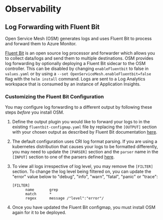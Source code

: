 # Observability

## Log Forwarding with Fluent Bit
Open Service Mesh (OSM) generates logs and uses Fluent Bit to process and forward them to Azure Monitor. 

[Fluent Bit](https://fluentbit.io/) is an open source log processor and forwarder which allows you to collect data/logs and send them to multiple destinations. OSM provides log forwarding by optionally deploying a Fluent Bit sidecar to the OSM controller. This can be disabled by changing `enableFluentbit` to false in `values.yaml` or by using a `--set OpenServiceMesh.enableFluentbit=false` flag with the `helm install` command. Logs are sent to a Log Analytics workspace that is consumed by an instance of Application Insights. 

### Customizing the Fluent Bit Configuration
You may configure log forwarding to a different output by following these steps _before_ you install OSM.

1. Define the output plugin you would like to forward your logs to in the existing `fluentbit-configmap.yaml` file by replacing the `[OUTPUT]` section with your chosen output as described by Fluent Bit documentation [here](https://docs.fluentbit.io/manual/v/1.4/pipeline/outputs).

2. The default configuration uses CRI log format parsing. If you are using a kubernetes distribution that causes your logs to be formatted differently, you may need to update the `[PARSER]` section and the `parser` name in the `[INPUT]` section to one of the parsers defined [here](https://github.com/fluent/fluent-bit/blob/master/conf/parsers.conf).

3. To view all logs irrespective of log level, you may remove the `[FILTER]` section. To change the log level being filtered on, you can update the "error" value below to "debug", "info", "warn", "fatal", "panic" or "trace":
   ```    
   [FILTER]
         name       grep
         match      *
         regex      message /"level":"error"/
   ```

4. Once you have updated the Fluent Bit configmap, you must install OSM again for it to be deployed.

